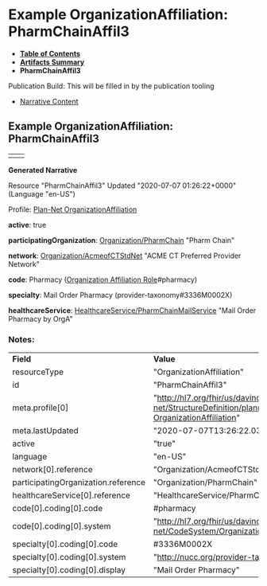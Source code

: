 # Example OrganizationAffiliation: PharmChainAffil3

* [**Table of Contents**](toc.html)
* [**Artifacts Summary**](artifacts.html)
* **PharmChainAffil3**

Publication Build: This will be filled in by the publication tooling

* [Narrative Content](#)

## Example OrganizationAffiliation: PharmChainAffil3

|  |  |
| --- | --- |
|  | |

**Generated Narrative**

Resource "PharmChainAffil3" Updated "2020-07-07 01:26:22+0000" (Language "en-US")

Profile: [Plan-Net OrganizationAffiliation](StructureDefinition-plannet-OrganizationAffiliation.html)

**active**: true

**participatingOrganization**: [Organization/PharmChain](Organization-PharmChain.html) "Pharm Chain"

**network**: [Organization/AcmeofCTStdNet](Organization-AcmeofCTStdNet.html) "ACME CT Preferred Provider Network"

**code**: Pharmacy  ([Organization Affiliation Role](CodeSystem-OrganizationAffiliationRoleCS.html)#pharmacy)

**specialty**: Mail Order Pharmacy  (provider-taxonomy#3336M0002X)

**healthcareService**: [HealthcareService/PharmChainMailService](HealthcareService-PharmChainMailService.html) "Mail Order Pharmacy by OrgA"

### Notes:

|  |  |
| --- | --- |
| **Field** | **Value** |
| resourceType | "OrganizationAffiliation" |
| id | "PharmChainAffil3" |
| meta.profile[0] | "http://hl7.org/fhir/us/davinci-pdex-plan-net/StructureDefinition/plannet-OrganizationAffiliation" |
| meta.lastUpdated | "2020-07-07T13:26:22.0314215+00:00" |
| active | "true" |
| language | "en-US" |
| network[0].reference | "Organization/AcmeofCTStdNet" |
| participatingOrganization.reference | "Organization/PharmChain" |
| healthcareService[0].reference | "HealthcareService/PharmChainMailService" |
| code[0].coding[0].code | #pharmacy |
| code[0].coding[0].system | "http://hl7.org/fhir/us/davinci-pdex-plan-net/CodeSystem/OrganizationAffiliationRoleCS" |
| specialty[0].coding[0].code | #3336M0002X |
| specialty[0].coding[0].system | "http://nucc.org/provider-taxonomy" |
| specialty[0].coding[0].display | "Mail Order Pharmacy" |